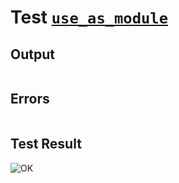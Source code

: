 # Test [`use_as_module`](../doc/structure/use.md#L72)

## Output

```,plain
```

## Errors

```,plain
```

## Test Result

![OK](../doc/structure/.test/use_as_module.png)
